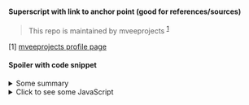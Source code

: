 #### Superscript with link to anchor point (good for references/sources)
> This repo is maintained by mveeprojects <sup>[1](#1)</sup>

<a name="1">[1]</a> [mveeprojects profile page](https://github.com/mveeprojects)

#### Spoiler with code snippet
<details><summary>Some summary</summary>

```json
{
  "name": "mark",
  "food": "cheese"
}
```
</details>

<details>
  <summary>Click to see some JavaScript</summary>
  
  ```javascript
    function whatIsLove() {
      console.log('Baby Don't hurt me. Don't hurt me');
      return 'No more';
    }
  ```
</details>
